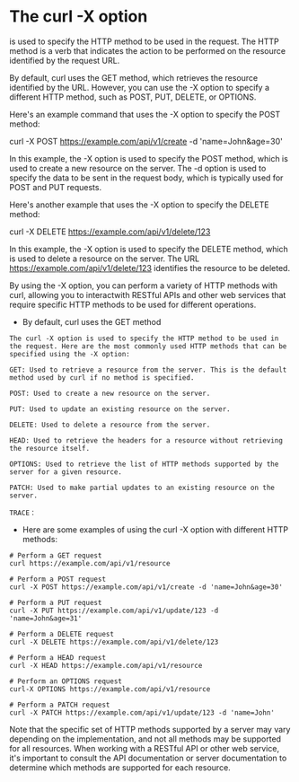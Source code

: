 # The curl -X option

 is used to specify the HTTP method to be used in the request. The HTTP method is a verb that indicates the action to be performed on the resource identified by the request URL.

By default, curl uses the GET method, which retrieves the resource identified by the URL. However, you can use the -X option to specify a different HTTP method, such as POST, PUT, DELETE, or OPTIONS.

Here's an example command that uses the -X option to specify the POST method:

curl -X POST https://example.com/api/v1/create -d 'name=John&age=30'

In this example, the -X option is used to specify the POST method, which is used to create a new resource on the server. The -d option is used to specify the data to be sent in the request body, which is typically used for POST and PUT requests.

Here's another example that uses the -X option to specify the DELETE method:

curl -X DELETE https://example.com/api/v1/delete/123

In this example, the -X option is used to specify the DELETE method, which is used to delete a resource on the server. The URL https://example.com/api/v1/delete/123 identifies the resource to be deleted.

By using the -X option, you can perform a variety of HTTP methods with curl, allowing you to interactwith RESTful APIs and other web services that require specific HTTP methods to be used for different operations.


- By default, curl uses the GET method
```
The curl -X option is used to specify the HTTP method to be used in the request. Here are the most commonly used HTTP methods that can be specified using the -X option:

GET: Used to retrieve a resource from the server. This is the default method used by curl if no method is specified.

POST: Used to create a new resource on the server.

PUT: Used to update an existing resource on the server.

DELETE: Used to delete a resource from the server.

HEAD: Used to retrieve the headers for a resource without retrieving the resource itself.

OPTIONS: Used to retrieve the list of HTTP methods supported by the server for a given resource.

PATCH: Used to make partial updates to an existing resource on the server.

TRACE：
```
- Here are some examples of using the curl -X option with different HTTP methods:
```
# Perform a GET request
curl https://example.com/api/v1/resource

# Perform a POST request
curl -X POST https://example.com/api/v1/create -d 'name=John&age=30'

# Perform a PUT request
curl -X PUT https://example.com/api/v1/update/123 -d 'name=John&age=31'

# Perform a DELETE request
curl -X DELETE https://example.com/api/v1/delete/123

# Perform a HEAD request
curl -X HEAD https://example.com/api/v1/resource

# Perform an OPTIONS request
curl-X OPTIONS https://example.com/api/v1/resource

# Perform a PATCH request
curl -X PATCH https://example.com/api/v1/update/123 -d 'name=John'
```
Note that the specific set of HTTP methods supported by a server may vary depending on the implementation, and not all methods may be supported for all resources. When working with a RESTful API or other web service, it's important to consult the API documentation or server documentation to determine which methods are supported for each resource.
